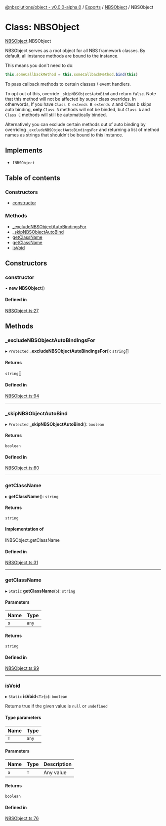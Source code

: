 [@nbsolutions/object - v0.0.0-alpha.0](../README.md) / [Exports](../modules.md) / [NBSObject](../modules/NBSObject.md) / NBSObject

# Class: NBSObject

[NBSObject](../modules/NBSObject.md).NBSObject

NBSObject serves as a root object for all NBS framework
classes. By default, all instance methods are bound to the instance.

This means you don't need to do:

```typescript
this.someCallbackMethod = this.someCallbackMethod.bind(this)
```

To pass callback methods to certain classes / event handlers.

To opt out of this, override `_skipNBSObjectAutoBind` and return `false`.
Note that this method will not be affected by super class overrides. In otherwords,
If you have `Class C extends B extends A` and Class b skips auto binding,
**only** `Class B` methods will not be binded, but `Class A` and `Class C` methods
will still be automatically binded.

Alternatively you can exclude certain methods out of auto binding by
overriding `_excludeNBSObjectAutoBindingsFor` and returning a list of method names
as strings that shouldn't be bound to this instance.

## Implements

- `INBSObject`

## Table of contents

### Constructors

- [constructor](NBSObject.NBSObject-1.md#constructor)

### Methods

- [\_excludeNBSObjectAutoBindingsFor](NBSObject.NBSObject-1.md#_excludenbsobjectautobindingsfor)
- [\_skipNBSObjectAutoBind](NBSObject.NBSObject-1.md#_skipnbsobjectautobind)
- [getClassName](NBSObject.NBSObject-1.md#getclassname)
- [getClassName](NBSObject.NBSObject-1.md#getclassname)
- [isVoid](NBSObject.NBSObject-1.md#isvoid)

## Constructors

### constructor

• **new NBSObject**()

#### Defined in

[NBSObject.ts:27](https://github.com/nbsolutions-ca/object/blob/8d298bc/src/NBSObject.ts#L27)

## Methods

### \_excludeNBSObjectAutoBindingsFor

▸ `Protected` **_excludeNBSObjectAutoBindingsFor**(): `string`[]

#### Returns

`string`[]

#### Defined in

[NBSObject.ts:94](https://github.com/nbsolutions-ca/object/blob/8d298bc/src/NBSObject.ts#L94)

___

### \_skipNBSObjectAutoBind

▸ `Protected` **_skipNBSObjectAutoBind**(): `boolean`

#### Returns

`boolean`

#### Defined in

[NBSObject.ts:80](https://github.com/nbsolutions-ca/object/blob/8d298bc/src/NBSObject.ts#L80)

___

### getClassName

▸ **getClassName**(): `string`

#### Returns

`string`

#### Implementation of

INBSObject.getClassName

#### Defined in

[NBSObject.ts:31](https://github.com/nbsolutions-ca/object/blob/8d298bc/src/NBSObject.ts#L31)

___

### getClassName

▸ `Static` **getClassName**(`o`): `string`

#### Parameters

| Name | Type |
| :------ | :------ |
| `o` | `any` |

#### Returns

`string`

#### Defined in

[NBSObject.ts:99](https://github.com/nbsolutions-ca/object/blob/8d298bc/src/NBSObject.ts#L99)

___

### isVoid

▸ `Static` **isVoid**<`T`\>(`o`): `boolean`

Returns true if the given value is `null` or `undefined`

#### Type parameters

| Name | Type |
| :------ | :------ |
| `T` | `any` |

#### Parameters

| Name | Type | Description |
| :------ | :------ | :------ |
| `o` | `T` | Any value |

#### Returns

`boolean`

#### Defined in

[NBSObject.ts:76](https://github.com/nbsolutions-ca/object/blob/8d298bc/src/NBSObject.ts#L76)
